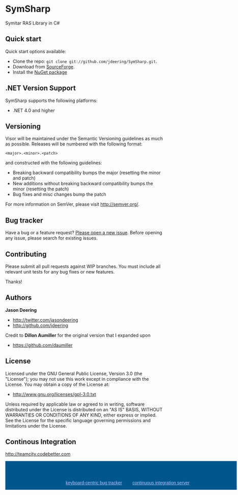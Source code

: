 
SymSharp
=====
Symitar RAS Library in C#


## Quick start

Quick start options available:

* Clone the repo: `git clone git://github.com/jdeering/SymSharp.git`.
* Download from [SourceForge](https://sourceforge.net/projects/symsharp/).
* Install the [NuGet package](http://nuget.org/packages/SymSharp/1.0.0.0)


## .NET Version Support

SymSharp supports the following platforms:

* .NET 4.0 and higher


## Versioning

Visor will be maintained under the Semantic Versioning guidelines as much as possible. Releases will be numbered with the following format:

`<major>.<minor>.<patch>`

and constructed with the following guidelines:

* Breaking backward compatibility bumps the major (resetting the minor and patch)
* New additions without breaking backward compatibility bumps the minor (resetting the patch)
* Bug fixes and misc changes bump the patch

For more information on SemVer, please visit http://semver.org/.



## Bug tracker

Have a bug or a feature request? [Please open a new issue](https://github.com/jdeering/SymSharp/issues). Before opening any issue, please search for existing issues.



## Contributing

Please submit all pull requests against WIP branches. You must include all relevant unit tests for any bug fixes or new features.

Thanks!



## Authors

**Jason Deering**

+ http://twitter.com/jasondeering
+ http://github.com/jdeering

Credit to **Dillon Aumiller** for the original version that I expanded upon
+ https://github.com/daumiller

## License

Licensed under the GNU General Public License, Version 3.0 (the "License"); you may not use this work except in compliance with the License. You may obtain a copy of the License at:

* http://www.gnu.org/licenses/gpl-3.0.txt

Unless required by applicable law or agreed to in writing, software distributed under the License is distributed on an "AS IS" BASIS, WITHOUT WARRANTIES OR CONDITIONS OF ANY KIND, either express or implied. See the License for the specific language governing permissions and limitations under the License.

## Continous Integration 

http://teamcity.codebetter.com

<div style="background: #00578e url('http://www.jetbrains.com/img/banners/Codebetter.png') no-repeat 0 50%; margin:0;padding:0;text-decoration:none;text-indent:0;letter-spacing:-0.001em; width:728px; height:90px">
<a href="http://www.jetbrains.com/youtrack" title="YouTrack by JetBrains" style="margin: 60px 0 0 190px;padding: 0; float: left;font-size: 14px; background-image:none;border:0;color: #acc4f9; font-family: trebuchet ms,arial,sans-serif;font-weight: normal;text-align:left;">keyboard-centric bug tracker</a>
<a href="http://www.jetbrains.com/teamcity" title="TeamCity by JetBrains" style="margin:0 0 0 400px;padding:60px 0 2px 0;font-size:14px; background-image:none;border:0;display:block; color: #acc4f9; font-family: trebuchet ms,arial,sans-serif;font-weight: normal;text-align:left;">continuous integration server</a>
</div>